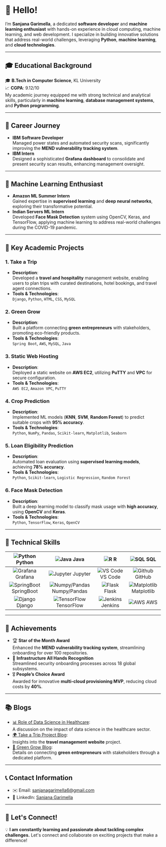 # 👋 Hello!
I’m **Sanjana Garimella**, a dedicated **software developer** and **machine learning enthusiast** with hands-on experience in cloud computing, machine learning, and web development. I specialize in building innovative solutions that address real-world challenges, leveraging **Python**, **machine learning**, and **cloud technologies**.

---

## 🎓 **Educational Background**
🎓 **B.Tech in Computer Science**, KL University  
📈 **CGPA**: 9.12/10  
My academic journey equipped me with strong technical and analytical skills, particularly in **machine learning**, **database management systems**, and **Python programming**.

---

## 💼 **Career Journey**
- **IBM Software Developer**  
   Managed power states and automated security scans, significantly improving the **MEND vulnerability tracking system**.  
- **IBM Intern**  
   Designed a sophisticated **Grafana dashboard** to consolidate and present security scan results, enhancing management oversight.

---

## 🤖 **Machine Learning Enthusiast**
- **Amazon ML Summer Intern**  
   Gained expertise in **supervised learning** and **deep neural networks**, exploring their transformative potential.  
- **Indian Servers ML Intern**  
   Developed **Face Mask Detection** system using OpenCV, Keras, and TensorFlow, applying machine learning to address real-world challenges during the COVID-19 pandemic.

---

## 🔧 **Key Academic Projects**

### 1. **Take a Trip**
   - **Description**:  
     Developed a **travel and hospitality** management website, enabling users to plan trips with curated destinations, hotel bookings, and travel agent connections.
   - **Tools & Technologies**:  
     `Django`, `Python`, `HTML`, `CSS`, `MySQL`

### 2. **Green Grow**
   - **Description**:  
     Built a platform connecting **green entrepreneurs** with stakeholders, promoting eco-friendly products.
   - **Tools & Technologies**:  
     `Spring Boot`, `AWS`, `MySQL`, `Java`

### 3. **Static Web Hosting**
   - **Description**:  
     Deployed a static website on **AWS EC2**, utilizing **PuTTY** and **VPC** for secure configuration.
   - **Tools & Technologies**:  
     `AWS EC2`, `Amazon VPC`, `PuTTY`

### 4. **Crop Prediction**
   - **Description**:  
     Implemented ML models (**KNN**, **SVM**, **Random Forest**) to predict suitable crops with **95% accuracy**.
   - **Tools & Technologies**:  
     `Python`, `NumPy`, `Pandas`, `Scikit-learn`, `Matplotlib`, `Seaborn`

### 5. **Loan Eligibility Prediction**
   - **Description**:  
     Automated loan evaluation using **supervised learning models**, achieving **78% accuracy**.
   - **Tools & Technologies**:  
     `Python`, `Scikit-learn`, `Logistic Regression`, `Random Forest`

### 6. **Face Mask Detection**
   - **Description**:  
     Built a deep learning model to classify mask usage with **high accuracy**, using **OpenCV** and **Keras**.
   - **Tools & Technologies**:  
     `Python`, `TensorFlow`, `Keras`, `OpenCV`

---

## 🔑 **Technical Skills**

| ![Python](https://img.icons8.com/color/48/000000/python.png) Python | ![Java](https://img.icons8.com/color/48/000000/java-coffee-cup-logo.png) Java | ![R](https://img.icons8.com/color/48/000000/r.png) R | ![SQL](https://img.icons8.com/color/48/000000/sql.png) SQL |
|:---:|:---:|:---:|:---:|
| ![Grafana](https://img.icons8.com/color/48/000000/grafana.png) Grafana | ![Jupyter](https://img.icons8.com/?id=J0SgMWzAxqFj&format=png&color=000000) Jupyter | ![VS Code](https://img.icons8.com/color/48/000000/visual-studio-code-2019.png) VS Code | ![Github](https://img.icons8.com/color/48/000000/github.png) GitHub |
| ![SpringBoot](https://img.icons8.com/?id=90519&format=png&color=000000) SpringBoot | ![Numpy/Pandas](https://img.icons8.com/?id=aR9CXyMagKIS&format=png&color=000000) Numpy/Pandas | ![Flask](https://img.icons8.com/?id=AqYCfGyGXlO7&format=png&color=000000) Flask | ![Matplotlib](https://img.icons8.com/?id=PgTKtIyFRYNh&format=png&color=000000) Matplotlib |
| ![Django](https://img.icons8.com/color/48/000000/django.png) Django | ![TensorFlow](https://img.icons8.com/color/48/000000/tensorflow.png) TensorFlow | ![Jenkins](https://img.icons8.com/color/48/000000/jenkins.png) Jenkins | ![AWS](https://img.icons8.com/color/48/000000/amazon-web-services.png) AWS |

---

## 🏅 **Achievements**
- 🏆 **Star of the Month Award**  
   Enhanced the **MEND vulnerability tracking system**, streamlining onboarding for over 100 repositories.  
- 🌟 **Infrastructure All Hands Recognition**  
   Streamlined security onboarding processes across 18 global subsystems.  
- 🎖️ **People’s Choice Award**  
   Awarded for innovative **multi-cloud provisioning MVP**, reducing cloud costs by **40%**.

---

## 📚 **Blogs**
- [📊 Role of Data Science in Healthcare](https://www.linkedin.com/posts/sanjana--garimella_kluniversity-klcse-ds-activity-6792782394928852992-_rtv?utm_source=share&utm_medium=member_desktop):  
   A discussion on the impact of data science in the healthcare sector.  
- [🌍 Take a Trip Project Blog](https://www.linkedin.com/posts/sanjana--garimella_kluniversity-klcse-activity-6766830065876660224-k3sy?utm_source=share&utm_medium=member_desktop):  
   Insights into the **travel management website** project.  
- [🌱 Green Grow Blog](https://www.linkedin.com/posts/sanjana--garimella_klcse-kluniversity-jfsd-activity-6885988188725370880-BAqe?utm_source=share&utm_medium=member_desktop):  
   Details on connecting **green entrepreneurs** with stakeholders through a dedicated platform.  

---

## 📞 **Contact Information**
- ✉️ Email: [sanjanagarimella6@gmail.com](mailto:sanjanagarimella6@gmail.com)  
- 💼 LinkedIn: [Sanjana Garimella](https://www.linkedin.com/in/sanjana--garimella/)  

---

## 🤝 **Let's Connect!**
💡 **I am constantly learning and passionate about tackling complex challenges.** Let's connect and collaborate on exciting projects that make a difference!
